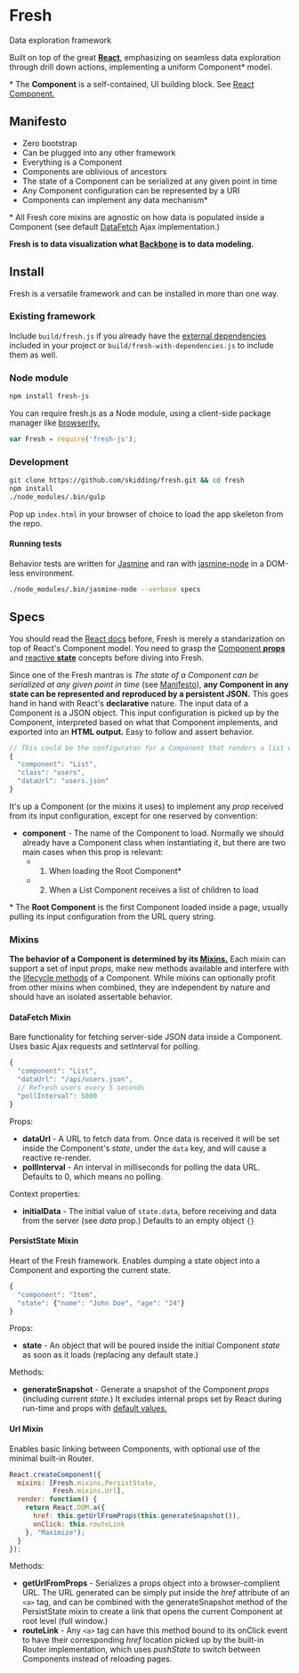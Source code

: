 Fresh
===
Data exploration framework

Built on top of the great [**React**](http://facebook.github.io/react/),
emphasizing on seamless data exploration through drill down actions,
implementing a uniform Component* model.

\* The **Component** is a self-contained, UI building block.
See [React Component.](http://facebook.github.io/react/docs/component-api.html)

## Manifesto

- Zero bootstrap
- Can be plugged into any other framework
- Everything is a Component
- Components are oblivious of ancestors
- The state of a Component can be serialized at any given point in time
- Any Component configuration can be represented by a URI
- Components can implement any data mechanism*

\* All Fresh core mixins are agnostic on how data is populated inside a
Component (see default [DataFetch](mixins/data-fetch.js) Ajax implementation.)

**Fresh is to data visualization what
[Backbone](https://github.com/jashkenas/backbone) is to data modeling.**

## Install

Fresh is a versatile framework and can be installed in more than one way.

### Existing framework

Include `build/fresh.js` if you already have the
[external dependencies](https://github.com/skidding/fresh/blob/master/package.json#L8)
included in your project or `build/fresh-with-dependencies.js` to include
them as well.

### Node module

```bash
npm install fresh-js
```

You can require fresh.js as a Node module, using a client-side package manager
like [browserify.](http://browserify.org/)

```js
var Fresh = require('fresh-js');
```

### Development

```bash
git clone https://github.com/skidding/fresh.git && cd fresh
npm install
./node_modules/.bin/gulp
```

Pop up `index.html` in your browser of choice to load the app skeleton from the
repo.

#### Running tests

Behavior tests are written for [Jasmine](https://github.com/pivotal/jasmine)
and ran with [jasmine-node](https://github.com/mhevery/jasmine-node) in a
DOM-less environment.

```bash
./node_modules/.bin/jasmine-node --verbose specs
```

## Specs

You should read the
[React docs](http://facebook.github.io/react/docs/getting-started.html) before,
Fresh is merely a standarization on top of React's Component model. You need
to grasp the [Component **props**](http://facebook.github.io/react/docs/tutorial.html#using-props)
and [reactive **state**](http://facebook.github.io/react/docs/tutorial.html#reactive-state)
concepts before diving into Fresh.

Since one of the Fresh mantras is _The state of a Component can be serialized
at any given point in time_ (see [Manifesto](#manifesto)), __any Component in
any state can be represented and reproduced by a persistent JSON.__ This goes
hand in hand with React's **declarative** nature. The input data of a Component
is a JSON object. This input configuration is picked up by the Component,
interpreted based on what that Component implements, and exported into an
__HTML output.__ Easy to follow and assert behavior.

```js
// This could be the configuraton for a Component that renders a list of users
{
  "component": "List",
  "class": "users",
  "dataUrl": "users.json"
}
```

It's up a Component (or the mixins it uses) to implement any _prop_ received
from its input configuration, except for one reserved by convention:

- **component** - The name of the Component to load. Normally we should already
                  have a Component class when instantiating it, but there are
                  two main cases when this prop is relevant:
  - 1. When loading the Root Component*
  - 2. When a List Component receives a list of children to load

\* The **Root Component** is the first Component loaded inside a page, usually
pulling its input configuration from the URL query string.

### Mixins

__The behavior of a Component is determined by its
[Mixins.](http://facebook.github.io/react/docs/reusable-components.html#mixins)__
Each mixin can support a set of input _props,_ make new methods
available and interfere with the [lifecycle methods](http://facebook.github.io/react/docs/component-specs.html#lifecycle-methods)
of a Component. While mixins can optionally profit from other mixins when
combined, they are independent by nature and should have an isolated assertable
behavior.

#### DataFetch Mixin

Bare functionality for fetching server-side JSON data inside a Component. Uses
basic Ajax requests and setInterval for polling.

```js
{
  "component": "List",
  "dataUrl": "/api/users.json",
  // Refresh users every 5 seconds
  "pollInterval": 5000
}
```

Props:

- **dataUrl** - A URL to fetch data from. Once data is received it will be set
                inside the Component's _state_, under the `data` key, and will
                cause a reactive re-render.
- **pollInterval** - An interval in milliseconds for polling the data URL.
                     Defaults to 0, which means no polling.

Context properties:

- **initialData** - The initial value of `state.data`, before receiving and
                    data from the server (see _data_ prop.) Defaults to an
                    empty object `{}`

#### PersistState Mixin

Heart of the Fresh framework. Enables dumping a state object into a Component
and exporting the current state.

```js
{
  "component": "Item",
  "state": {"name": "John Doe", "age": "24"}
}
```

Props:

- **state** - An object that will be poured inside the initial Component
              _state_ as soon as it loads (replacing any default state.)

Methods:

- **generateSnapshot** - Generate a snapshot of the Component _props_
                         (including current _state_.) It excludes internal
                         props set by React during run-time and props with
                         [default values.](http://facebook.github.io/react/docs/component-specs.html#getdefaultprops)

#### Url Mixin

Enables basic linking between Components, with optional use of the minimal
built-in Router.

```js
React.createComponent({
  mixins: [Fresh.mixins.PersistState,
           Fresh.mixins.Url],
  render: function() {
    return React.DOM.a({
      href: this.getUrlFromProps(this.generateSnapshot()),
      onClick: this.routeLink
    }, "Maximize");
  }
});
```

Methods:

  - **getUrlFromProps** - Serializes a props object into a browser-complient
                          URL. The URL generated can be simply put inside the
                          _href_ attribute of an `<a>` tag, and can be combined
                          with the generateSnapshot method of the PersistState
                          mixin to create a link that opens the current
                          Component at root level (full window.)
  - **routeLink** - Any `<a>` tag can have this method bound to its onClick
                    event to have their corresponding _href_ location picked up
                    by the built-in Router implementation, which uses
                    _pushState_ to switch between Components instead of
                    reloading pages.
